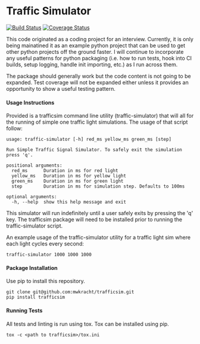 # Traffic Simulator

[![Build Status](https://travis-ci.org/mwkracht/trafficsim.svg?branch=master)](https://travis-ci.org/mwkracht/trafficsim)
[![Coverage Status](https://coveralls.io/repos/github/mwkracht/trafficsim/badge.svg?branch=master)](https://coveralls.io/github/mwkracht/trafficsim?branch=master)

This code originated as a coding project for an interview. Currently, it is only being mainatined it as an example python project that can be used to get other python projects off the ground faster. I will continue to incorporate any useful patterns for python packaging (i.e. how to run tests, hook into CI builds, setup logging, handle init importing, etc.) as I run across them.

The package should generally work but the code content is not going to be expanded. Test coverage will not be expanded either unless it provides an opportunity to show a useful testing pattern.

#### Usage Instructions

Provided is a trafficsim command line utility (traffic-simulator) that will all for the running of simple one traffic light simulations. The usage of that script follow:

```shell
usage: traffic-simulator [-h] red_ms yellow_ms green_ms [step]

Run Simple Traffic Signal Simulator. To safely exit the simulation press 'q'.

positional arguments:
  red_ms      Duration in ms for red light
  yellow_ms   Duration in ms for yellow light
  green_ms    Duration in ms for green light
  step        Duration in ms for simulation step. Defaults to 100ms

optional arguments:
  -h, --help  show this help message and exit
```

This simulator will run indefinitely until a user safely exits by pressing the 'q' key. The trafficsim package will need to be installed prior to running the traffic-simulator script.

An example usage of the traffic-simulator utility for a traffic light sim where each light cycles every second:

```shell
traffic-simulator 1000 1000 1000
```

#### Package Installation

Use pip to install this repository.

```shell
git clone git@github.com:mwkracht/trafficsim.git
pip install trafficsim
```

#### Running Tests

All tests and linting is run using tox. Tox can be installed using pip.

```shell
tox -c <path to trafficsim>/tox.ini
```


